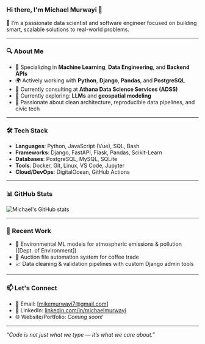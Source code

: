 ### Hi there, I'm Michael Murwayi 👋

🚀 I’m a passionate data scientist and software engineer focused on building smart, scalable solutions to real-world problems.

---

### 🔍 About Me

- 🧠 Specializing in **Machine Learning**, **Data Engineering**, and **Backend APIs**
- 🌍 Actively working with **Python**, **Django**, **Pandas**, and **PostgreSQL**
- 🏢 Currently consulting at **Athana Data Science Services (ADSS)**
- 🌱 Currently exploring: **LLMs** and **geospatial modeling**
- 🎯 Passionate about clean architecture, reproducible data pipelines, and civic tech

---

### 🛠️ Tech Stack

- **Languages**: Python, JavaScript (Vue), SQL, Bash
- **Frameworks**: Django, FastAPI, Flask, Pandas, Scikit-Learn
- **Databases**: PostgreSQL, MySQL, SQLite
- **Tools**: Docker, Git, Linux, VS Code, Jupyter
- **Cloud/DevOps**: DigitalOcean, GitHub Actions

---

### 📊 GitHub Stats

![Michael's GitHub stats](https://github-readme-stats.vercel.app/api?username=michaelmurwayi&show_icons=true&theme=gruvbox)

---

### 🧠 Recent Work

- 🔬 Environmental ML models for atmospheric emissions & pollution ([Dept. of Environment])
- 🧾 Auction file automation system for coffee trade
- 📈 Data cleaning & validation pipelines with custom Django admin tools

---

### 📫 Let's Connect

- 📧 Email: [mikemurwayi7@gmail.com]
- 💼 LinkedIn: [linkedin.com/in/michaelmurwayi](https://linkedin.com/in/michaelmurwayi)
- 🌐 Website/Portfolio: _Coming soon!_

---

_“Code is not just what we type — it’s what we care about.”_

